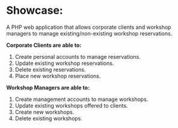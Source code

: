 # Showcase: 

A PHP web application that allows corporate clients and workshop managers to manage existing/non-existing workshop reservations.

**Corporate Clients are able to:**

1. Create personal accounts to manage reservations.
2. Update existing workshop reservations.
3. Delete existing reservations.
4. Place new workshop reservations.

**Workshop Managers are able to:**

1. Create management accounts to manage workshops.
2. Update existing workshops offered to clients.
3. Create new workshops.
5. Delete existing workshops.
